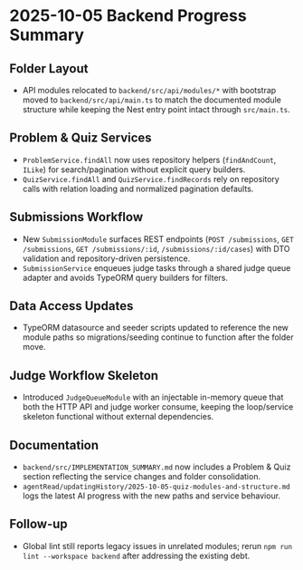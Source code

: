 # 2025-10-05 Backend Progress Summary

## Folder Layout
- API modules relocated to `backend/src/api/modules/*` with bootstrap moved to `backend/src/api/main.ts` to match the documented module structure while keeping the Nest entry point intact through `src/main.ts`.

## Problem & Quiz Services
- `ProblemService.findAll` now uses repository helpers (`findAndCount`, `ILike`) for search/pagination without explicit query builders.
- `QuizService.findAll` and `QuizService.findRecords` rely on repository calls with relation loading and normalized pagination defaults.

## Submissions Workflow
- New `SubmissionModule` surfaces REST endpoints (`POST /submissions`, `GET /submissions`, `GET /submissions/:id`, `/submissions/:id/cases`) with DTO validation and repository-driven persistence.
- `SubmissionService` enqueues judge tasks through a shared judge queue adapter and avoids TypeORM query builders for filters.

## Data Access Updates
- TypeORM datasource and seeder scripts updated to reference the new module paths so migrations/seeding continue to function after the folder move.

## Judge Workflow Skeleton
- Introduced `JudgeQueueModule` with an injectable in-memory queue that both the HTTP API and judge worker consume, keeping the loop/service skeleton functional without external dependencies.

## Documentation
- `backend/src/IMPLEMENTATION_SUMMARY.md` now includes a Problem & Quiz section reflecting the service changes and folder consolidation.
- `agentRead/updatingHistory/2025-10-05-quiz-modules-and-structure.md` logs the latest AI progress with the new paths and service behaviour.

## Follow-up
- Global lint still reports legacy issues in unrelated modules; rerun `npm run lint --workspace backend` after addressing the existing debt.
